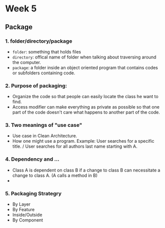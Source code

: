 # Week 5

## Package

### 1. folder/directory/package
* `folder`: something that holds files
* `directory`: offical name of folder when talking about traversing around the computer.
* `package`: a folder inside an object oriented program that contains codes or subfolders containing code.

### 2. Purpose of packaging:
* Organize the code so that people can easily locate the class he want to find.
* Access modifier can make everything as private as possible so that one part of the code doesn't care what happens to another part of the code.

### 3. Two meanings of "use case"
* Use case in Clean Architecture. 
* How one might use a program.
    Example: User searches for a specific title. / User searches for all authors last name starting with A.

### 4. Dependency and ...
* Class A is dependent on class B if a change to class B can necessitate a change to class A. (A calls a method in B)
*

### 5. Packaging Strategry
* By Layer
* By Feature
* Inside/Outside
* By Component
